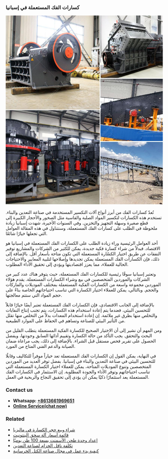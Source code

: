 <h3>كسارات الفك المستعملة في إسبانيا</h3><img src='1701852651.jpg' alt=''><p>تُعدّ كسارات الفك من أبرز أنواع آلات التكسير المستخدمة في صناعة التعدين والبناء. تستخدم هذه الكسارات لتكسير المواد الصلبة والقاسية مثل الصخور والأحجار الكبيرة إلى قطع صغيرة وسهلة التجهيز والتخزين. وفي السنوات الأخيرة، شهدت إسبانيا زيادة ملحوظة في الطلب على كسارات الفك المستعملة، وسنتناول في هذه المقالة العوامل التي تجعلها خيارًا شائعًا.</p><p>أحد العوامل الرئيسية وراء زيادة الطلب على الكسارات الفك المستعملة في إسبانيا هو الاقتصاد. فبدلاً من شراء كسارة فكية جديدة، يمكن للكثير من الشركات والمشاريع توفير النفقات عن طريق اختيار الكسّارة المستعملة التي تكون متاحة بأسعار أقل. بالإضافة إلى ذلك، فإن الكسارات الفك المستعملة يمكن تجديدها وإصلاحها لتلبية المعايير والاحتياجات الحالية للعملاء، مما يعزز اقتصاديتها ويؤدي إلى تحقيق الأداء المطلوب.</p><p>وتعتبر إسبانيا سوقًا رئيسية للكسارات الفك المستعملة، حيث يتوفر هناك عدد كبير من الشركات والموردين المتخصصين في بيع وشراء الكسارات المستعملة. يقدم هؤلاء الموردين مجموعة واسعة من الكسارات الفكية المستعملة بمختلف الموديلات والماركات والحجم. وبالتالي، يمكن للعملاء اختيار الكسارة التي تناسب احتياجاتهم الخاصة بناءً على حجم المواد التي ستتم معالجتها.</p><p>بالإضافة إلى الجانب الاقتصادي، فإن الكسارات الفك المستعملة تعتبر أيضًا خيارًا قابلاً للتحسين البيئي. فعندما يتم إعادة استخدام هذه الكسارات، يتم تجنب إنتاج النفايات والتخلص منها بطرق غير ملائمة. إن إعادة استخدام المعدات بدلاً من التخلص منها تقلل من التأثير البيئي للصناعة وتساهم في الحفاظ على الموارد الطبيعية.</p><p>ومن المهم أن نشير إلى أن الاختيار الصحيح للكسارة الفكية المستعملة يتطلب القليل من البحث والتحقق. يجب التأكد من حالة الكسارة وتقييم أدائها السابق وجودتها، ويفضل الحصول على تقرير فحص مستقل قبل الشراء. بالإضافة إلى ذلك، يجب مراعاة ضمان الصيانة والدعم الفني المتاح من المورد.</p><p>في النهاية، يمكن القول إن الكسارات الفك المستعملة تعد خياراً موفراً للتكاليف وقابلًا للتحسين البيئي في صناعة التعدين والبناء في إسبانيا. بفضل توفر العديد من الموردين المتخصصين وتنوع الموديلات المتاحة، يمكن للعملاء اختيار الكسارة المستعملة التي تناسب احتياجاتهم وتوفر الأداء والجودة المطلوبة. إن الاستثمار في الكسارات الفك المستعملة يعد استثمارًا ذكيًا يمكن أن يؤدي إلى تحقيق النجاح والربحية في العمل.</p><h3>Contact us</h3><ul><li><strong>Whatsapp:&nbsp;<a href="https://wa.me/8613661969651">+8613661969651</a></strong></li><li><a href="https://swt.shibang-china.com/?git&amp;zhl&amp;كسارات الفك المستعملة في إسبانيا"><strong>Online Service(chat now)</strong></a></li></ul><h3>Related</h3><ul><li><a href='شراء وبيع حجر الكسارة في ماليزيا.md'>شراء وبيع حجر الكسارة في ماليزيا</a></li><li><a href='قائمة أسعار آلة سحق البنتونيت.md'>قائمة أسعار آلة سحق البنتونيت</a></li><li><a href='إعداد وحدة طحن الأسمنت بسعة 100 طن يوميًا.md'>إعداد وحدة طحن الأسمنت بسعة 100 طن يوميًا</a></li><li><a href='تكلفة ناقل الحزام لصناعة التعدين.md'>تكلفة ناقل الحزام لصناعة التعدين</a></li><li><a href='كيفية بدء عمل في مجال صناعة الكتل الخرسانية.md'>كيفية بدء عمل في مجال صناعة الكتل الخرسانية</a></li></ul>